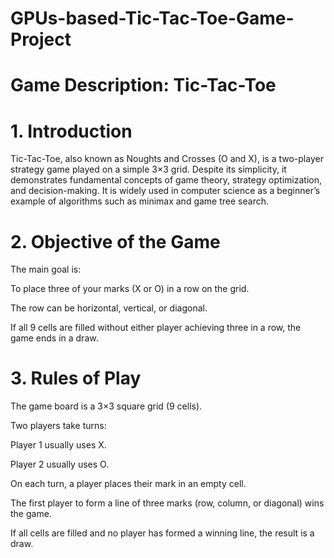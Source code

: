 # GPUs-based-Tic-Tac-Toe-Game-Project

# Game Description: Tic-Tac-Toe
# 1. Introduction
Tic-Tac-Toe, also known as Noughts and Crosses (O and X), is a two-player strategy game played on a simple 3×3 grid. Despite its simplicity, it demonstrates fundamental concepts of game theory, strategy optimization, and decision-making. It is widely used in computer science as a beginner’s example of algorithms such as minimax and game tree search.

# 2. Objective of the Game
The main goal is:

To place three of your marks (X or O) in a row on the grid.

The row can be horizontal, vertical, or diagonal.

If all 9 cells are filled without either player achieving three in a row, the game ends in a draw.

# 3. Rules of Play
The game board is a 3×3 square grid (9 cells).

Two players take turns:

Player 1 usually uses X.

Player 2 usually uses O.

On each turn, a player places their mark in an empty cell.

The first player to form a line of three marks (row, column, or diagonal) wins the game.

If all cells are filled and no player has formed a winning line, the result is a draw.
